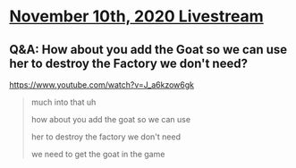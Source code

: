 # [November 10th, 2020 Livestream](../2020-11-10.md)
## Q&A: How about you add the Goat so we can use her to destroy the Factory we don't need?
https://www.youtube.com/watch?v=J_a6kzow6gk
> much into that uh
>
> how about you add the goat so we can use
>
> her to destroy the factory we don't need
>
> we need to get the goat in the game
>
